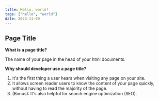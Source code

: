 ```yaml
---
title: Hello, world!
tags: ["hello", "world"]
date: 2023-11-09
---
```


## Page Title

**What is a page title?**

The name of your page in the head of your html documents.

**Why should developer use a page title?**

1. It's the first thing a user hears when visiting any page on your site.
2. It allows screen reader users to know the content of your page quickly, without having to read the majority of the page.
3. (Bonus): It's also helpful for search engine optimization (SEO).
